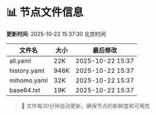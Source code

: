# 📊 节点文件信息

**更新时间**: 2025-10-22 15:37:30 北京时间

| 文件名 | 大小 | 最后修改 |
|--------|------|----------|
| all.yaml | 22K | 2025-10-22 15:37 |
| history.yaml | 946K | 2025-10-22 15:37 |
| mihomo.yaml | 32K | 2025-10-22 15:37 |
| base64.txt | 19K | 2025-10-22 15:37 |

> 🔄 文件每30分钟自动更新，确保节点的新鲜度和可用性
